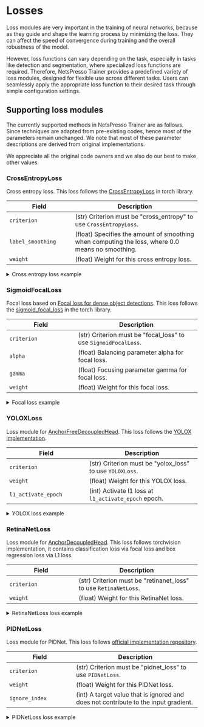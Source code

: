 # Losses

Loss modules are very important in the training of neural networks, because as they guide and shape the learning process by minimizing the loss. They can affect the speed of convergence during training and the overall robustness of the model. 

However, loss functions can vary depending on the task, especially in tasks like detection and segmentation, where specialized loss functions are required. Therefore, NetsPresso Trainer provides a predefined variety of loss modules, designed for flexible use across different tasks. Users can seamlessly apply the appropriate loss function to their desired task through simple configuration settings.


## Supporting loss modules

The currently supported methods in NetsPresso Trainer are as follows. Since techniques are adapted from pre-existing codes, hence most of the parameters remain unchanged. We note that most of these parameter descriptions are derived from original implementations.

We appreciate all the original code owners and we also do our best to make other values.

### CrossEntropyLoss

Cross entropy loss. This loss follows the [CrossEntropyLoss](https://pytorch.org/docs/stable/generated/torch.nn.CrossEntropyLoss.html) in torch library.

| Field <img width=200/> | Description |
|---|---|
| `criterion` | (str) Criterion must be "cross_entropy" to use `CrossEntropyLoss`. |
| `label_smoothing` | (float) Specifies the amount of smoothing when computing the loss, where 0.0 means no smoothing. |
| `weight` | (float) Weight for this cross entropy loss. |

<details>
  <summary>Cross entropy loss example</summary>
  ```yaml
  model:
    losses:
      - criterion: cross_entropy
        label_smoothing: 0.1
        weight: ~
  ```
</details>

### SigmoidFocalLoss

Focal loss based on [Focal loss for dense object detections](https://openaccess.thecvf.com/content_ICCV_2017/papers/Lin_Focal_Loss_for_ICCV_2017_paper.pdf). This loss follows the [sigmoid_focal_loss](https://pytorch.org/vision/main/generated/torchvision.ops.sigmoid_focal_loss.html) in the torch library.

| Field <img width=200/> | Description |
|---|---|
| `criterion` | (str) Criterion must be "focal_loss" to use `SigmoidFocalLoss`. |
| `alpha` | (float) Balancing parameter alpha for focal loss. |
| `gamma` | (float) Focusing parameter gamma for focal loss. |
| `weight` | (float) Weight for this focal loss. |

<details>
  <summary>Focal loss example</summary>
  ```yaml
  model:
    losses:
      - criterion: focal_loss
        alpha: 0.25
        gamma: 2.0
        weight: ~
  ```
</details>

### YOLOXLoss

Loss module for [AnchorFreeDecoupledHead](../../models/heads/anchorfreedecoupledhead.md). This loss follows the [YOLOX implementation](https://github.com/Megvii-BaseDetection/YOLOX).

| Field <img width=200/> | Description |
|---|---|
| `criterion` | (str) Criterion must be "yolox_loss" to use `YOLOXLoss`. |
| `weight` | (float) Weight for this YOLOX loss. |
| `l1_activate_epoch` | (int) Activate l1 loss at `l1_activate_epoch` epoch. |

<details>
  <summary>YOLOX loss example</summary>
  ```yaml
  model:
    losses:
      - criterion: yolox_loss
        weight: ~
        l1_activate_epoch: 1
  ```
</details>

### RetinaNetLoss 

Loss module for [AnchorDecoupledHead](../../models/heads/anchordecoupledhead.md). This loss follows torchvision implementation, it contains classification loss via focal loss and box regression loss via L1 loss.

| Field <img width=200/> | Description |
|---|---|
| `criterion` | (str) Criterion must be "retinanet_loss" to use `RetinaNetLoss`. |
| `weight` | (float) Weight for this RetinaNet loss. |

<details>
  <summary>RetinaNetLoss loss example</summary>
  ```yaml
  model:
    losses:
      - criterion: retinanet_loss
        weight: ~
  ```
</details>

### PIDNetLoss

Loss module for PIDNet. This loss follows [official implementation repository](https://github.com/XuJiacong/PIDNet).

| Field <img width=200/> | Description |
|---|---|
| `criterion` | (str) Criterion must be "pidnet_loss" to use `PIDNetLoss`. |
| `weight` | (float) Weight for this PIDNet loss. |
| `ignore_index` | (int) A target value that is ignored and does not contribute to the input gradient. |

<details>
  <summary>PIDNetLoss loss example</summary>
  ```yaml
  model:
    losses:
      - criterion: pidnet_loss
        weight: ~
        ignore_index: 255
  ```
</details>
